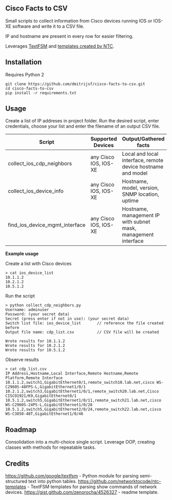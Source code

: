 ## Cisco Facts to CSV

Small scripts to collect information from Cisco devices running IOS or IOS-XE software and write it to a CSV file.

IP and hostname are present in every row for easier filtering.

Leverages [TextFSM](https://github.com/google/textfsm "google/textfsm") and [templates created by NTC](https://github.com/networktocode/ntc-templates "networktocode/ntc-templates").

## Installation

Requires Python 2

```
git clone https://github.com/dmitrijsf/cisco-facts-to-csv.git
cd cisco-facts-to-csv
pip install -r requirements.txt
```

## Usage

Create a list of IP addreses in project folder.
Run the desired script, enter credentials, choose your list and enter the filename of an output CSV file.

| Script        				 | Supported Devices     | Output/Gathered facts  										  |
| -------------------------------|-----------------------| ---------------------------------------------------------------|
| collect_ios_cdp_neighbors      | any Cisco IOS, IOS-XE | Local and local interface, remote device hostname and model    |
| collect_ios_device_info        | any Cisco IOS, IOS-XE | Hostname, model, version, SNMP location, uptime 				  |
| find_ios_device_mgmt_interface | any Cisco IOS, IOS-XE | Hostname, management IP with subnet mask, management interface |

**Example usage**

Create a list with Cisco devices
```
> cat ios_device_list 
10.1.1.2
10.2.1.2
10.5.1.2
```

Run the script

```
> python collect_cdp_neighbors.py 
Username: adminuser
Password: (your secret data)
Secret (press enter if not in use): (your secret data)
Switch list file: ios_device_list 		// reference the file created before
Output file name: cdp_list.csv			// CSV file will be created

Wrote results for 10.1.1.2
Wrote results for 10.2.1.2
Wrote results for 10.5.1.2
```

Observe results

```
> cat cdp_list.csv
IP Address,Hostname,Local Interface,Remote Hostname,Remote Platform,Remote Interface
10.1.1.2,switch1,GigabitEthernet0/1,remote_switch10.lab.net,cisco WS-C2960S-48FPS-L,GigabitEthernet1/0/1
10.2.1.2,switch3,GigabitEthernet1/0/1,remote_switch20.lab.net,Cisco CISCO1921/K9,GigabitEthernet0/1
10.5.1.2,switch5,GigabitEthernet1/0/11,remote_switch21.lab.net,cisco WS-C2960S-24PS-L,GigabitEthernet1/0/28
10.5.1.2,switch5,GigabitEthernet2/0/24,remote_switch22.lab.net,cisco WS-C3850-48T,GigabitEthernet1/0/46
```

## Roadmap

Consolidation into a multi-choice single script.
Leverage OOP, creating classes with methods for repeatable tasks.

## Credits

https://github.com/google/textfsm - Python module for parsing semi-structured text into python tables.
https://github.com/networktocode/ntc-templates - TextFSM templates for parsing show commands of network devices.
https://gist.github.com/zenorocha/4526327 - readme template.
